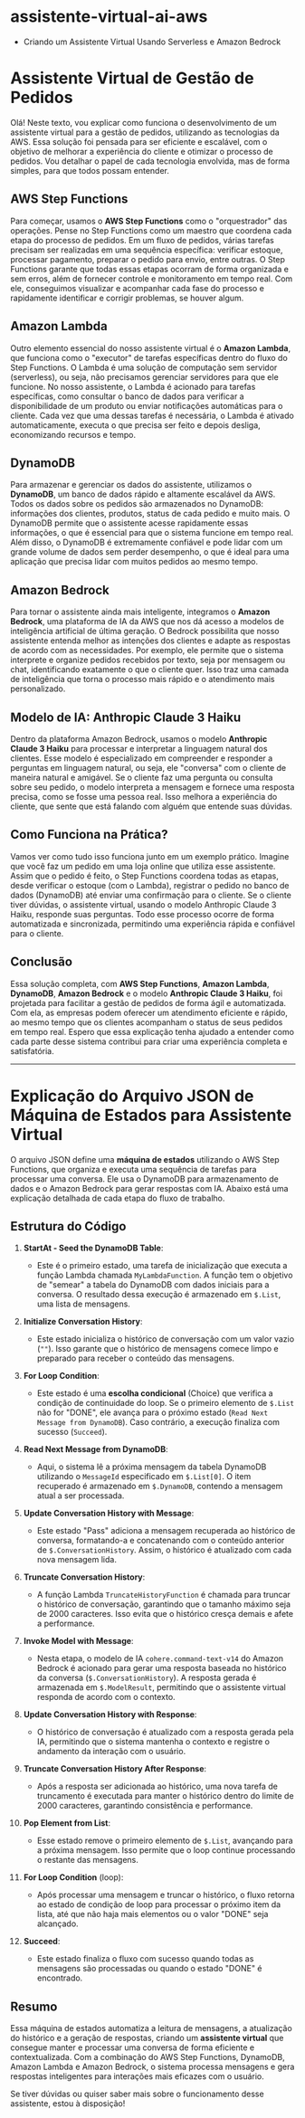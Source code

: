# assistente-virtual-ai-aws
- Criando um Assistente Virtual Usando Serverless e Amazon Bedrock

# Assistente Virtual de Gestão de Pedidos

Olá! Neste texto, vou explicar como funciona o desenvolvimento de um assistente virtual para a gestão de pedidos, utilizando as tecnologias da AWS. Essa solução foi pensada para ser eficiente e escalável, com o objetivo de melhorar a experiência do cliente e otimizar o processo de pedidos. Vou detalhar o papel de cada tecnologia envolvida, mas de forma simples, para que todos possam entender.

## AWS Step Functions

Para começar, usamos o **AWS Step Functions** como o "orquestrador" das operações. Pense no Step Functions como um maestro que coordena cada etapa do processo de pedidos. Em um fluxo de pedidos, várias tarefas precisam ser realizadas em uma sequência específica: verificar estoque, processar pagamento, preparar o pedido para envio, entre outras. O Step Functions garante que todas essas etapas ocorram de forma organizada e sem erros, além de fornecer controle e monitoramento em tempo real. Com ele, conseguimos visualizar e acompanhar cada fase do processo e rapidamente identificar e corrigir problemas, se houver algum.

## Amazon Lambda

Outro elemento essencial do nosso assistente virtual é o **Amazon Lambda**, que funciona como o "executor" de tarefas específicas dentro do fluxo do Step Functions. O Lambda é uma solução de computação sem servidor (serverless), ou seja, não precisamos gerenciar servidores para que ele funcione. No nosso assistente, o Lambda é acionado para tarefas específicas, como consultar o banco de dados para verificar a disponibilidade de um produto ou enviar notificações automáticas para o cliente. Cada vez que uma dessas tarefas é necessária, o Lambda é ativado automaticamente, executa o que precisa ser feito e depois desliga, economizando recursos e tempo.

## DynamoDB

Para armazenar e gerenciar os dados do assistente, utilizamos o **DynamoDB**, um banco de dados rápido e altamente escalável da AWS. Todos os dados sobre os pedidos são armazenados no DynamoDB: informações dos clientes, produtos, status de cada pedido e muito mais. O DynamoDB permite que o assistente acesse rapidamente essas informações, o que é essencial para que o sistema funcione em tempo real. Além disso, o DynamoDB é extremamente confiável e pode lidar com um grande volume de dados sem perder desempenho, o que é ideal para uma aplicação que precisa lidar com muitos pedidos ao mesmo tempo.

## Amazon Bedrock

Para tornar o assistente ainda mais inteligente, integramos o **Amazon Bedrock**, uma plataforma de IA da AWS que nos dá acesso a modelos de inteligência artificial de última geração. O Bedrock possibilita que nosso assistente entenda melhor as intenções dos clientes e adapte as respostas de acordo com as necessidades. Por exemplo, ele permite que o sistema interprete e organize pedidos recebidos por texto, seja por mensagem ou chat, identificando exatamente o que o cliente quer. Isso traz uma camada de inteligência que torna o processo mais rápido e o atendimento mais personalizado.

## Modelo de IA: Anthropic Claude 3 Haiku

Dentro da plataforma Amazon Bedrock, usamos o modelo **Anthropic Claude 3 Haiku** para processar e interpretar a linguagem natural dos clientes. Esse modelo é especializado em compreender e responder a perguntas em linguagem natural, ou seja, ele "conversa" com o cliente de maneira natural e amigável. Se o cliente faz uma pergunta ou consulta sobre seu pedido, o modelo interpreta a mensagem e fornece uma resposta precisa, como se fosse uma pessoa real. Isso melhora a experiência do cliente, que sente que está falando com alguém que entende suas dúvidas.

## Como Funciona na Prática?

Vamos ver como tudo isso funciona junto em um exemplo prático. Imagine que você faz um pedido em uma loja online que utiliza esse assistente. Assim que o pedido é feito, o Step Functions coordena todas as etapas, desde verificar o estoque (com o Lambda), registrar o pedido no banco de dados (DynamoDB) até enviar uma confirmação para o cliente. Se o cliente tiver dúvidas, o assistente virtual, usando o modelo Anthropic Claude 3 Haiku, responde suas perguntas. Todo esse processo ocorre de forma automatizada e sincronizada, permitindo uma experiência rápida e confiável para o cliente.

## Conclusão

Essa solução completa, com **AWS Step Functions**, **Amazon Lambda**, **DynamoDB**, **Amazon Bedrock** e o modelo **Anthropic Claude 3 Haiku**, foi projetada para facilitar a gestão de pedidos de forma ágil e automatizada. Com ela, as empresas podem oferecer um atendimento eficiente e rápido, ao mesmo tempo que os clientes acompanham o status de seus pedidos em tempo real. Espero que essa explicação tenha ajudado a entender como cada parte desse sistema contribui para criar uma experiência completa e satisfatória.

-----------------------------------------------------------------------------------------------------

# Explicação do Arquivo JSON de Máquina de Estados para Assistente Virtual

O arquivo JSON define uma **máquina de estados** utilizando o AWS Step Functions, que organiza e executa uma sequência de tarefas para processar uma conversa. Ele usa o DynamoDB para armazenamento de dados e o Amazon Bedrock para gerar respostas com IA. Abaixo está uma explicação detalhada de cada etapa do fluxo de trabalho.

## Estrutura do Código

1. **StartAt - Seed the DynamoDB Table**:
   - Este é o primeiro estado, uma tarefa de inicialização que executa a função Lambda chamada `MyLambdaFunction`. A função tem o objetivo de "semear" a tabela do DynamoDB com dados iniciais para a conversa. O resultado dessa execução é armazenado em `$.List`, uma lista de mensagens.

2. **Initialize Conversation History**:
   - Este estado inicializa o histórico de conversação com um valor vazio (`""`). Isso garante que o histórico de mensagens comece limpo e preparado para receber o conteúdo das mensagens.

3. **For Loop Condition**:
   - Este estado é uma **escolha condicional** (Choice) que verifica a condição de continuidade do loop. Se o primeiro elemento de `$.List` não for "DONE", ele avança para o próximo estado (`Read Next Message from DynamoDB`). Caso contrário, a execução finaliza com sucesso (`Succeed`).

4. **Read Next Message from DynamoDB**:
   - Aqui, o sistema lê a próxima mensagem da tabela DynamoDB utilizando o `MessageId` especificado em `$.List[0]`. O item recuperado é armazenado em `$.DynamoDB`, contendo a mensagem atual a ser processada.

5. **Update Conversation History with Message**:
   - Este estado "Pass" adiciona a mensagem recuperada ao histórico de conversa, formatando-a e concatenando com o conteúdo anterior de `$.ConversationHistory`. Assim, o histórico é atualizado com cada nova mensagem lida.

6. **Truncate Conversation History**:
   - A função Lambda `TruncateHistoryFunction` é chamada para truncar o histórico de conversação, garantindo que o tamanho máximo seja de 2000 caracteres. Isso evita que o histórico cresça demais e afete a performance.

7. **Invoke Model with Message**:
   - Nesta etapa, o modelo de IA `cohere.command-text-v14` do Amazon Bedrock é acionado para gerar uma resposta baseada no histórico da conversa (`$.ConversationHistory`). A resposta gerada é armazenada em `$.ModelResult`, permitindo que o assistente virtual responda de acordo com o contexto.

8. **Update Conversation History with Response**:
   - O histórico de conversação é atualizado com a resposta gerada pela IA, permitindo que o sistema mantenha o contexto e registre o andamento da interação com o usuário.

9. **Truncate Conversation History After Response**:
   - Após a resposta ser adicionada ao histórico, uma nova tarefa de truncamento é executada para manter o histórico dentro do limite de 2000 caracteres, garantindo consistência e performance.

10. **Pop Element from List**:
    - Esse estado remove o primeiro elemento de `$.List`, avançando para a próxima mensagem. Isso permite que o loop continue processando o restante das mensagens.

11. **For Loop Condition** (loop):
    - Após processar uma mensagem e truncar o histórico, o fluxo retorna ao estado de condição de loop para processar o próximo item da lista, até que não haja mais elementos ou o valor "DONE" seja alcançado.

12. **Succeed**:
    - Este estado finaliza o fluxo com sucesso quando todas as mensagens são processadas ou quando o estado "DONE" é encontrado.

## Resumo

Essa máquina de estados automatiza a leitura de mensagens, a atualização do histórico e a geração de respostas, criando um **assistente virtual** que consegue manter e processar uma conversa de forma eficiente e contextualizada. Com a combinação do AWS Step Functions, DynamoDB, Amazon Lambda e Amazon Bedrock, o sistema processa mensagens e gera respostas inteligentes para interações mais eficazes com o usuário.


Se tiver dúvidas ou quiser saber mais sobre o funcionamento desse assistente, estou à disposição!
